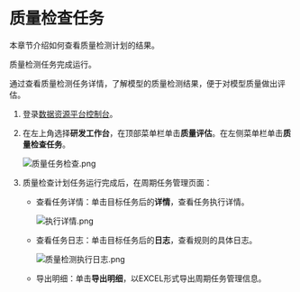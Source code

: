 # 质量检查任务

本章节介绍如何查看质量检测计划的结果。

质量检测任务完成运行。

通过查看质量检测任务详情，了解模型的质量检测结果，便于对模型质量做出评估。

1.  登录[数据资源平台控制台](https://dataq.console.aliyun.com)。

2.  在左上角选择**研发工作台**，在顶部菜单栏单击**质量评估**。在左侧菜单栏单击**质量检查任务**。

    ![质量任务检查.png](https://static-aliyun-doc.oss-accelerate.aliyuncs.com/assets/img/zh-CN/6476250161/p209340.png)

3.  质量检查计划任务运行完成后，在周期任务管理页面：

    -   查看任务详情：单击目标任务后的**详情**，查看任务执行详情。

        ![执行详情.png](https://static-aliyun-doc.oss-accelerate.aliyuncs.com/assets/img/zh-CN/7476250161/p207104.png)

    -   查看任务日志：单击目标任务后的**日志**，查看规则的具体日志。

        ![质量检测执行日志.png](https://static-aliyun-doc.oss-accelerate.aliyuncs.com/assets/img/zh-CN/7476250161/p207105.png)

    -   导出明细：单击**导出明细**，以EXCEL形式导出周期任务管理信息。

